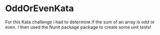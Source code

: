 # OddOrEvenKata
 For this Kata challenge i had to determine if the sum of an array is odd or even. I then used the Nunit package package to create some unit tests!
